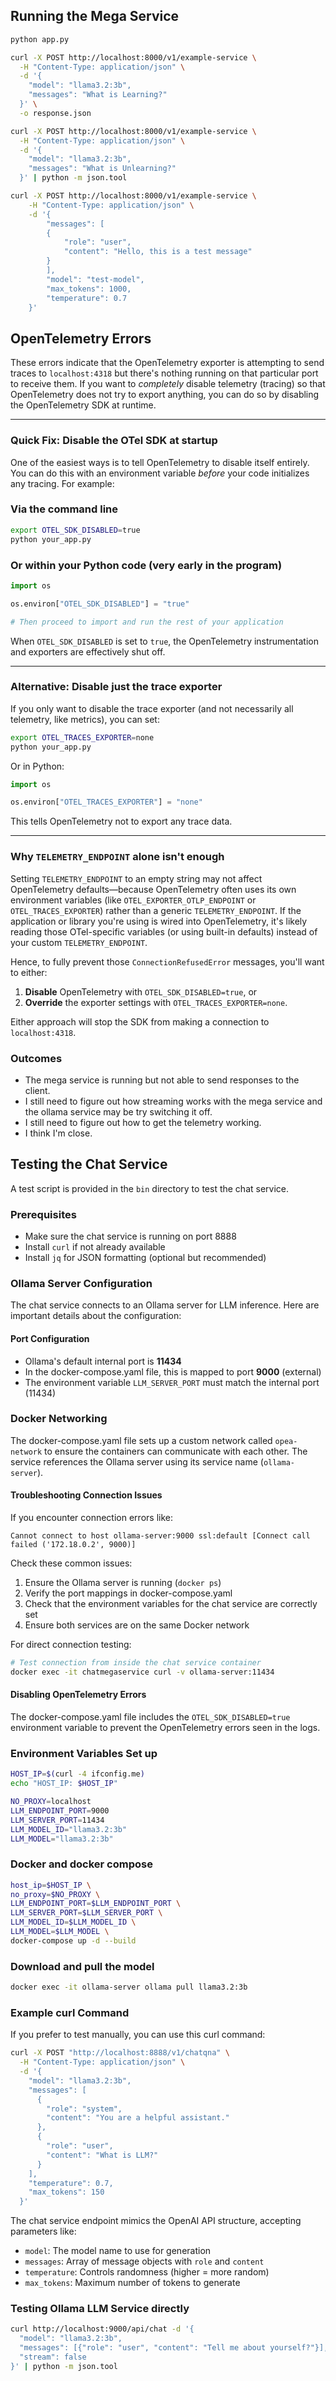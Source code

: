 ## Running the Mega Service

```sh
python app.py
```

```sh
curl -X POST http://localhost:8000/v1/example-service \
  -H "Content-Type: application/json" \
  -d '{
    "model": "llama3.2:3b",
    "messages": "What is Learning?"
  }' \
  -o response.json
```

```sh
curl -X POST http://localhost:8000/v1/example-service \
  -H "Content-Type: application/json" \
  -d '{
    "model": "llama3.2:3b",
    "messages": "What is Unlearning?"
  }' | python -m json.tool
```

```sh
curl -X POST http://localhost:8000/v1/example-service \
    -H "Content-Type: application/json" \
    -d '{
        "messages": [
        {
            "role": "user",
            "content": "Hello, this is a test message"
        }
        ],
        "model": "test-model",
        "max_tokens": 1000,
        "temperature": 0.7
    }'
```

## OpenTelemetry Errors

These errors indicate that the OpenTelemetry exporter is attempting to send traces to `localhost:4318` but there's nothing running on that particular port to receive them. 
If you want to *completely* disable telemetry (tracing) so that OpenTelemetry does not try to export anything, you can do so by disabling the OpenTelemetry SDK at runtime.

---

### Quick Fix: Disable the OTel SDK at startup

One of the easiest ways is to tell OpenTelemetry to disable itself entirely. 
You can do this with an environment variable *before* your code initializes any tracing. For example:

### Via the command line

```bash
export OTEL_SDK_DISABLED=true
python your_app.py
```

### Or within your Python code (very early in the program)

```python
import os

os.environ["OTEL_SDK_DISABLED"] = "true"

# Then proceed to import and run the rest of your application
```

When `OTEL_SDK_DISABLED` is set to `true`, the OpenTelemetry instrumentation and exporters are effectively shut off.

---

### Alternative: Disable just the trace exporter

If you only want to disable the trace exporter (and not necessarily all telemetry, like metrics), you can set:

```bash
export OTEL_TRACES_EXPORTER=none
python your_app.py
```

Or in Python:

```python
import os

os.environ["OTEL_TRACES_EXPORTER"] = "none"
```

This tells OpenTelemetry not to export any trace data.

---

### Why `TELEMETRY_ENDPOINT` alone isn't enough

Setting `TELEMETRY_ENDPOINT` to an empty string may not affect OpenTelemetry defaults—because OpenTelemetry often uses its own environment variables (like `OTEL_EXPORTER_OTLP_ENDPOINT` or `OTEL_TRACES_EXPORTER`) rather than a generic `TELEMETRY_ENDPOINT`. 
If the application or library you're using is wired into OpenTelemetry, it's likely reading those OTel-specific variables (or using built-in defaults) instead of your custom `TELEMETRY_ENDPOINT`.

Hence, to fully prevent those `ConnectionRefusedError` messages, you'll want to either:

1. **Disable** OpenTelemetry with `OTEL_SDK_DISABLED=true`, or  
2. **Override** the exporter settings with `OTEL_TRACES_EXPORTER=none`.

Either approach will stop the SDK from making a connection to `localhost:4318`.


### Outcomes

- The mega service is running but not able to send responses to the client.
- I still need to figure out how streaming works with the mega service and the ollama service may be try switching it off.
- I still need to figure out how to get the telemetry working.
- I think I'm close.


## Testing the Chat Service

A test script is provided in the `bin` directory to test the chat service. 

### Prerequisites

- Make sure the chat service is running on port 8888
- Install `curl` if not already available
- Install `jq` for JSON formatting (optional but recommended)

### Ollama Server Configuration

The chat service connects to an Ollama server for LLM inference. Here are important details about the configuration:

#### Port Configuration

- Ollama's default internal port is **11434**
- In the docker-compose.yaml file, this is mapped to port **9000** (external)
- The environment variable `LLM_SERVER_PORT` must match the internal port (11434)

### Docker Networking

The docker-compose.yaml file sets up a custom network called `opea-network` to ensure the containers can communicate with each other. 
The service references the Ollama server using its service name (`ollama-server`).

#### Troubleshooting Connection Issues

If you encounter connection errors like:
```
Cannot connect to host ollama-server:9000 ssl:default [Connect call failed ('172.18.0.2', 9000)]
```

Check these common issues:
1. Ensure the Ollama server is running (`docker ps`)
2. Verify the port mappings in docker-compose.yaml
3. Check that the environment variables for the chat service are correctly set
4. Ensure both services are on the same Docker network

For direct connection testing:
```bash
# Test connection from inside the chat service container
docker exec -it chatmegaservice curl -v ollama-server:11434
```

#### Disabling OpenTelemetry Errors

The docker-compose.yaml file includes the `OTEL_SDK_DISABLED=true` environment variable to prevent the OpenTelemetry errors seen in the logs.

### Environment Variables Set up

```sh
HOST_IP=$(curl -4 ifconfig.me)
echo "HOST_IP: $HOST_IP"
```

```sh
NO_PROXY=localhost
LLM_ENDPOINT_PORT=9000
LLM_SERVER_PORT=11434
LLM_MODEL_ID="llama3.2:3b"
LLM_MODEL="llama3.2:3b"
```

### Docker and docker compose

```sh
host_ip=$HOST_IP \
no_proxy=$NO_PROXY \
LLM_ENDPOINT_PORT=$LLM_ENDPOINT_PORT \
LLM_SERVER_PORT=$LLM_SERVER_PORT \
LLM_MODEL_ID=$LLM_MODEL_ID \
LLM_MODEL=$LLM_MODEL \
docker-compose up -d --build
```

### Download and pull the model

```sh
docker exec -it ollama-server ollama pull llama3.2:3b
```

### Example curl Command

If you prefer to test manually, you can use this curl command:

```bash
curl -X POST "http://localhost:8888/v1/chatqna" \
  -H "Content-Type: application/json" \
  -d '{
    "model": "llama3.2:3b",
    "messages": [
      {
        "role": "system",
        "content": "You are a helpful assistant."
      },
      {
        "role": "user",
        "content": "What is LLM?"
      }
    ],
    "temperature": 0.7,
    "max_tokens": 150
  }'
```

The chat service endpoint mimics the OpenAI API structure, accepting parameters like:
- `model`: The model name to use for generation
- `messages`: Array of message objects with `role` and `content`
- `temperature`: Controls randomness (higher = more random)
- `max_tokens`: Maximum number of tokens to generate

### Testing Ollama LLM Service directly

```sh
curl http://localhost:9000/api/chat -d '{
  "model": "llama3.2:3b",
  "messages": [{"role": "user", "content": "Tell me about yourself?"}],
  "stream": false
}' | python -m json.tool
```
